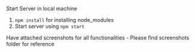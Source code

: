 Start Server in local machine

1. `npm install` for installing node_modules
2. Start server using `npm start`

Have attached screenshots for all functionalities - Please find screenshots folder for reference

